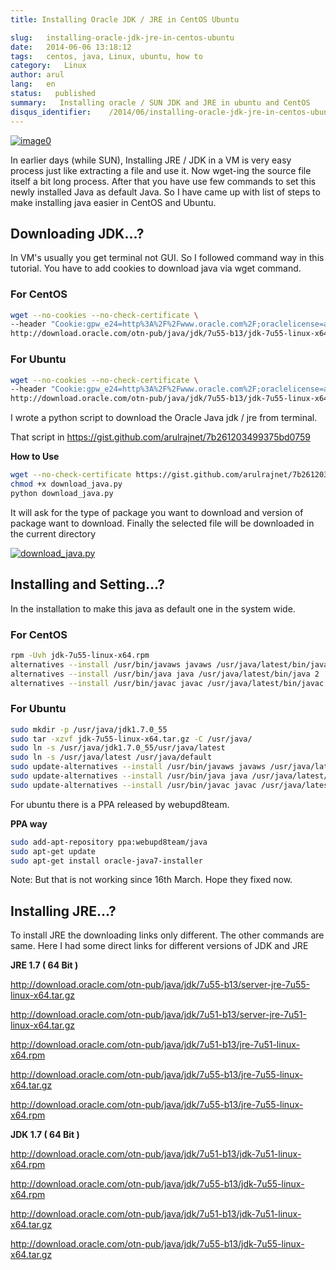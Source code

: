 ```yaml
---
title: Installing Oracle JDK / JRE in CentOS Ubuntu

slug:   installing-oracle-jdk-jre-in-centos-ubuntu
date:   2014-06-06 13:18:12
tags:   centos, java, Linux, ubuntu, how to
category:   Linux
author: arul
lang:   en
status:   published
summary:   Installing oracle / SUN JDK and JRE in ubuntu and CentOS
disqus_identifier:    /2014/06/installing-oracle-jdk-jre-in-centos-ubuntu.html
---
```


[![image0](http://2.bp.blogspot.com/-7e9P9JpkCKg/U5ITbc1zw3I/AAAAAAAAVz8/-NrvH8mXWyU/s320/download.jpg)](http://2.bp.blogspot.com/-7e9P9JpkCKg/U5ITbc1zw3I/AAAAAAAAVz8/-NrvH8mXWyU/s1600/download.jpg)

In earlier days (while SUN), Installing JRE / JDK in a VM is very easy
process just like extracting a file and use it. Now wget-ing the source
file itself a bit long process. After that you have use few commands to
set this newly installed Java as default Java. So I have came up with
list of steps to make installing java easier in CentOS and Ubuntu.

## Downloading JDK\...?

In VM\'s usually you get terminal not GUI. So I followed command way in
this tutorial. You have to add cookies to download java via wget
command.

### For CentOS

``` bash
wget --no-cookies --no-check-certificate \
--header "Cookie:gpw_e24=http%3A%2F%2Fwww.oracle.com%2F;oraclelicense=accept-securebackup-cookie" \
http://download.oracle.com/otn-pub/java/jdk/7u55-b13/jdk-7u55-linux-x64.rpm
```

### For Ubuntu

``` bash
wget --no-cookies --no-check-certificate \
--header "Cookie:gpw_e24=http%3A%2F%2Fwww.oracle.com%2F;oraclelicense=accept-securebackup-cookie" \
http://download.oracle.com/otn-pub/java/jdk/7u55-b13/jdk-7u55-linux-x64.tar.gz
```

I wrote a python script to download the Oracle Java jdk / jre from
terminal.

That script in <https://gist.github.com/arulrajnet/7b261203499375bd0759>

**How to Use**

``` bash
wget --no-check-certificate https://gist.github.com/arulrajnet/7b261203499375bd0759/raw/download_java.py
chmod +x download_java.py
python download_java.py
```

It will ask for the type of package you want to download and version of
package want to download. Finally the selected file will be downloaded
in the current directory

[![download_java.py](http://1.bp.blogspot.com/-eo7_9M3j3A8/VU4kPpVeykI/AAAAAAAAWPM/ohiVIUXjUHo/s640/download_java.png)](http://1.bp.blogspot.com/-eo7_9M3j3A8/VU4kPpVeykI/AAAAAAAAWPM/ohiVIUXjUHo/s1600/download_java.png)

## Installing and Setting\...?

In the installation to make this java as default one in the system wide.

### For CentOS

``` bash
rpm -Uvh jdk-7u55-linux-x64.rpm
alternatives --install /usr/bin/javaws javaws /usr/java/latest/bin/javaws 2
alternatives --install /usr/bin/java java /usr/java/latest/bin/java 2
alternatives --install /usr/bin/javac javac /usr/java/latest/bin/javac 2
```

### For Ubuntu

``` bash
sudo mkdir -p /usr/java/jdk1.7.0_55
sudo tar -xzvf jdk-7u55-linux-x64.tar.gz -C /usr/java/
sudo ln -s /usr/java/jdk1.7.0_55/usr/java/latest
sudo ln -s /usr/java/latest /usr/java/default
sudo update-alternatives --install /usr/bin/javaws javaws /usr/java/latest/bin/javaws 2
sudo update-alternatives --install /usr/bin/java java /usr/java/latest/bin/java 2
sudo update-alternatives --install /usr/bin/javac javac /usr/java/latest/bin/javac 2
```

For ubuntu there is a PPA released by webupd8team.

**PPA way**

``` bash
sudo add-apt-repository ppa:webupd8team/java
sudo apt-get update
sudo apt-get install oracle-java7-installer
```

Note: But that is not working since 16th March. Hope they fixed now.

## Installing JRE\...?

To install JRE the downloading links only different. The other commands
are same. Here I had some direct links for different versions of JDK and
JRE

**JRE 1.7 ( 64 Bit )**

<http://download.oracle.com/otn-pub/java/jdk/7u55-b13/server-jre-7u55-linux-x64.tar.gz>

<http://download.oracle.com/otn-pub/java/jdk/7u51-b13/server-jre-7u51-linux-x64.tar.gz>

<http://download.oracle.com/otn-pub/java/jdk/7u51-b13/jre-7u51-linux-x64.rpm>

<http://download.oracle.com/otn-pub/java/jdk/7u55-b13/jre-7u55-linux-x64.tar.gz>

<http://download.oracle.com/otn-pub/java/jdk/7u55-b13/jre-7u55-linux-x64.rpm>

**JDK 1.7 ( 64 Bit )**

<http://download.oracle.com/otn-pub/java/jdk/7u51-b13/jdk-7u51-linux-x64.rpm>

<http://download.oracle.com/otn-pub/java/jdk/7u55-b13/jdk-7u55-linux-x64.rpm>

<http://download.oracle.com/otn-pub/java/jdk/7u51-b13/jdk-7u51-linux-x64.tar.gz>

<http://download.oracle.com/otn-pub/java/jdk/7u55-b13/jdk-7u55-linux-x64.tar.gz>
